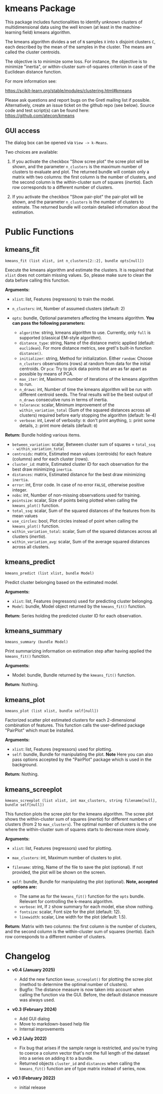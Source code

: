 # kmeans Package

This package includes functionalities to identify unknown clusters of multidimensional data using the well known (at least in the machine-learning field) kmeans algorithm.

The kmeans algorithm divides a set of `N` samples `X` into `k` disjoint clusters `C`, each described by the mean of the samples in the cluster. The means are called the cluster centroids.

The objective is to minimize some loss. For instance, the objective is to minimize "inertia", or within-cluster sum-of-squares criterion in case of the Euclidean distance function.

For more information see:

https://scikit-learn.org/stable/modules/clustering.html#kmeans

Please ask questions and report bugs on the Gretl mailing list if possible. Alternatively, create an issue ticket on the github repo (see below).
Source code and test script(s) can be found here: https://github.com/atecon/kmeans


## GUI access

The dialog box can be opened via `View -> k-Means`.

Two choices are available:

1. If you activate the checkbox "Show scree plot" the scree plot will be shown, and the parameter `n_clusters` is the maximum number of clusters to evaluate and plot. The returned bundle will contain only a matrix with two columns: the first column is the number of clusters, and the second column is the within-cluster sum of squares (*inertia*). Each row corresponds to a different number of clusters.

2. If you activate the checkbox "Show pair-plot" the pair-plot will be shown, and the parameter `n_clusters` is the number of clusters to estimate. The returned bundle will contain detailed information about the estimation.


# Public Functions

## kmeans_fit

```
kmeans_fit (list xlist, int n_clusters[2::2], bundle opts[null])
```

Execute the kmeans algorithm and estimate the clusters. It is required that `xlist` does not contain missing values. So, please make sure to clean the data before calling this function.

**Arguments:**

- `xlist`: list, Features (regressors) to train the model.
- `n_clusters`: int, Number of assumed clusters (default: 2)
- `opts`: bundle, Optional parameters affecting the kmeans algorithm. **You can pass the following parameters:**

    * `algorithm`: string, kmeans algorithm to use. Currently, only `full` is supported (classical EM-style algorithm).
    * `distance_type`: string, Name of the distance metric applied (default: `euclidean`). For more distance metrics, see gretl's built-in function `distance()`.
    * `initializer`: string, Method for initialization. Either `random`: Choose `n_clusters` observations (rows) at random from data for the initial centroids. Or `pca`: Try to pick data points that are as far apart as possible by means of PCA.
    * `max_iter`: int, Maximum number of iterations of the kmeans algorithm to run.
    * `n_draws`: int, Number of time the kmeans algorithm will be run with different centroid seeds. The final results will be the best output of `n_draws` consecutive runs in terms of inertia.
    * `tolerance`:  scalar, Minimum improvement of the `within_variation_total` (Sum of the squared distances across all clusters) required before early stopping the algorithm (default: 1e-4)
    * `verbose`: int, Level of verbosity: `0`: don't print anything, `1`: print some details, `2`: print more details (default: `0`)


**Return:** Bundle holding various items.

- `between_variation`: scalar, Between cluster sum of squares = `total_ssq - within_variation_total`
- `centroids`: matrix, Estimated mean values (centroids) for each feature (columns) and for each cluster (rows).
- `cluster_id`: matrix, Estimated cluster ID for each observation for the best draw minimizing `inertia`.
- `distances`: matrix, Estimated distance for the best draw minimizing `inertia`.
- `error`: int, Error code. In case of no error `FALSE`, otherwise positive integer.
- `nobs`: int, Number of non-missing observations used for training.
- `pointsize`: scalar, Size of points being plotted when calling the `kmeans_plot()` function.
- `total_ssq`: scalar, Sum of the squared distances of the features from its mean values
- `use_circles`: bool, Plot circles instead of point when calling the `kmeans_plot()` function.
- `within_variation_total`: scalar, Sum of the squared distances across all clusters (*inertia*).
- `within_variation_avg`: scalar, Sum of the average squared distances across all clusters.


## kmeans_predict

```
kmeans_predict (list xlist, bundle Model)
```

Predict cluster belonging based on the estimated model.

**Arguments:**

- `xlist`: list, Features (regressors) used for predicting cluster belonging.
- `Model`: bundle, Model object returned by the `kmeans_fit()` function.

**Return:** Series holding the predicted cluster ID for each observation.


## kmeans_summary

```
kmeans_summary (bundle Model)
```

Print summarizing information on estimation step after having applied the `kmeans_fit()` function.

**Arguments:**

- Model: bundle, Bundle returned by the `kmeans_fit()` function.

**Return:** Nothing.


## kmeans_plot

```
kmeans_plot (list xlist, bundle self[null])
```

Factorized scatter plot estimated clusters for each 2-dimensional combination of features. This function calls the user-defined package "PairPlot" which must be installed.

**Arguments:**

- `xlist`: list, Features (regressors) used for plotting.
- `self`: bundle, Bundle for manipulating the plot. **Note** Here you can also pass options accepted by the "PairPlot" package which is used in the background.

**Return:** Nothing.


## kmeans_screeplot

```
kmeans_screeplot (list xlist, int max_clusters, string filename[null], bundle self[null])
```

This function plots the scree plot for the kmeans algorithm. The scree plot shows the within-cluster sum of squares (*inertia*) for different numbers of clusters (from 2 to `max_clusters`). The optimal number of clusters is the one where the within-cluster sum of squares starts to decrease more slowly.

**Arguments:**

- `xlist`: list, Features (regressors) used for plotting.
- `max_clusters`: int, Maximum number of clusters to plot.
- `filename`: string, Name of the file to save the plot (optional). If not provided, the plot will be shown on the screen.
- `self`: bundle, Bundle for manipulating the plot (optional). **Note, accepted options are:**

    * The same as for the `kmeans_fit()` function for the `opts` bundle. Relevant for controlling the k-means algorithm.
    * `verbose`: int, If `2` show summary for each model, else show nothing.
    * `fontsize`: scalar, Font size for the plot (default: 12).
    * `linewidth`: scalar, Line width for the plot (default: 1.5).

**Return:** Matrix with two columns: the first column is the number of clusters, and the second column is the within-cluster sum of squares (*inertia*). Each row corresponds to a different number of clusters.


# Changelog

* **v0.4 (January 2025)**
    * Add the new function `kmean_screeplot()` for plotting the scree plot (method to determine the optimal number of clusters).
    * Bugfix: The distance measure is now taken into account when calling the function via the GUI. Before, the default distance measure was always used.

* **v0.3 (February 2024)**
    * Add GUI dialog
    * Move to markdown-based help file
    * Internal improvements

* **v0.2 (July 2022)**
    * Fix bug that arises if the sample range is restricted, and you're trying to coerce a column vector that's not the full length of the dataset into a series on adding it to a bundle.
    * Returned objects `cluster_id` and `distances` when calling the `kmeans_fit()` function are of type matrix instead of series, now.

* **v0.1 (February 2022)**
    * initial release
